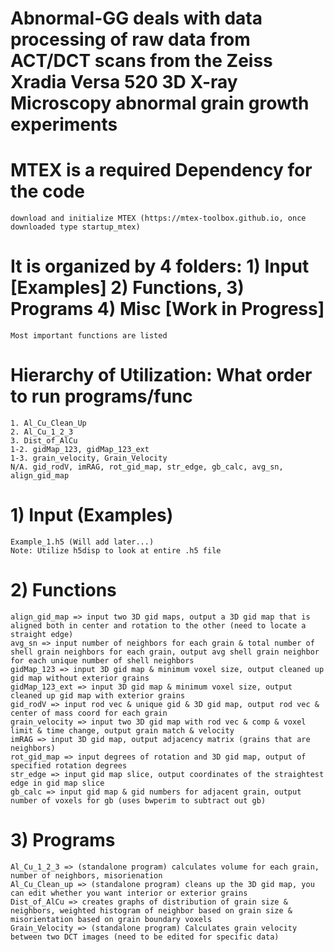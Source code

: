 # Abnormal-GG deals with data processing of raw data from ACT/DCT scans from the Zeiss Xradia Versa 520 3D X-ray Microscopy abnormal grain growth experiments
# MTEX is a required Dependency for the code
    download and initialize MTEX (https://mtex-toolbox.github.io, once downloaded type startup_mtex)
# It is organized by 4 folders: 1) Input [Examples] 2) Functions, 3) Programs 4) Misc [Work in Progress]
    Most important functions are listed
  # Hierarchy of Utilization: What order to run programs/func
    1. Al_Cu_Clean_Up
    2. Al_Cu_1_2_3
    3. Dist_of_AlCu
    1-2. gidMap_123, gidMap_123_ext 
    1-3. grain_velocity, Grain_Velocity
    N/A. gid_rodV, imRAG, rot_gid_map, str_edge, gb_calc, avg_sn, align_gid_map
  # 1) Input (Examples)
    Example_1.h5 (Will add later...)
    Note: Utilize h5disp to look at entire .h5 file
  # 2) Functions
    align_gid_map => input two 3D gid maps, output a 3D gid map that is aligned both in center and rotation to the other (need to locate a straight edge)
    avg_sn => input number of neighbors for each grain & total number of shell grain neighbors for each grain, output avg shell grain neighbor for each unique number of shell neighbors
    gidMap_123 => input 3D gid map & minimum voxel size, output cleaned up gid map without exterior grains
    gidMap_123_ext => input 3D gid map & minimum voxel size, output cleaned up gid map with exterior grains
    gid_rodV => input rod vec & unique gid & 3D gid map, output rod vec & center of mass coord for each grain
    grain_velocity => input two 3D gid map with rod vec & comp & voxel limit & time change, output grain match & velocity
    imRAG => input 3D gid map, output adjacency matrix (grains that are neighbors)
    rot_gid_map => input degrees of rotation and 3D gid map, output of specified rotation degrees
    str_edge => input gid map slice, output coordinates of the straightest edge in gid map slice
    gb_calc => input gid map & gid numbers for adjacent grain, output number of voxels for gb (uses bwperim to subtract out gb)
  # 3) Programs
    Al_Cu_1_2_3 => (standalone program) calculates volume for each grain, number of neighbors, misorienation
    Al_Cu_Clean_up => (standalone program) cleans up the 3D gid map, you can edit whether you want interior or exterior grains
    Dist_of_AlCu => creates graphs of distribution of grain size & neighbors, weighted histogram of neighbor based on grain size & misorientation based on grain boundary voxels
    Grain_Velocity => (standalone program) Calculates grain velocity between two DCT images (need to be edited for specific data)
